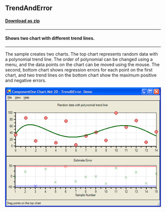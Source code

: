 ## TrendAndError
#### [Download as zip](https://grapecity.github.io/DownGit/#/home?url=https://github.com/GrapeCity/ComponentOne-WinForms-Samples/tree/master/NetFramework\Charts\VB\TrendAndError)
____
#### Shows two chart with different trend lines.
____
The sample creates two charts. The top chart represents random data with a polynomial trend line.
The order of polynomial can be changed using a menu, and the data points on the chart can be moved using the mouse.
The second, bottom chart shows regression errors for each point on the first chart, and two trend lines on the bottom chart show the maximum positive and negative errors.

![screenshot](screenshot.PNG)
